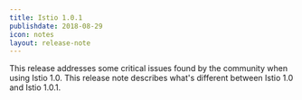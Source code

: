 ```yaml
---
title: Istio 1.0.1
publishdate: 2018-08-29
icon: notes
layout: release-note
---
```


This release addresses some critical issues found by the community when using Istio 1.0. This release note describes what's different between Istio 1.0 and Istio 1.0.1.
